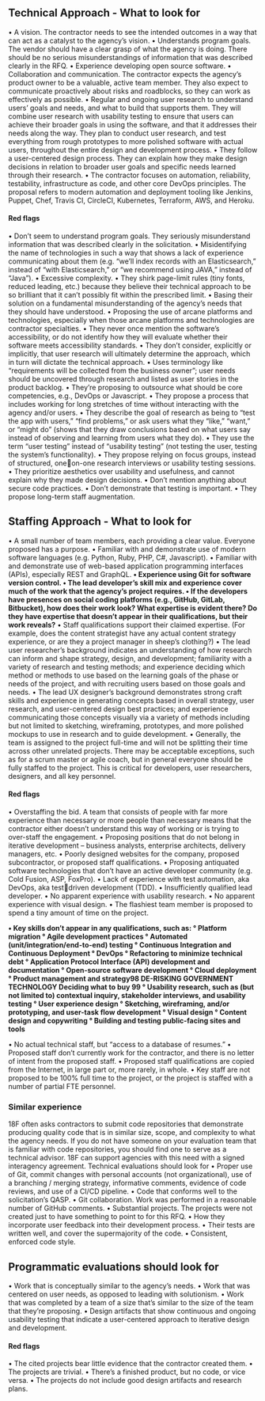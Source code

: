 ## Technical Approach  - What to look for

• A vision. The contractor needs to see the intended outcomes in a way that can act as a catalyst to the agency’s vision.
• Understands program goals. The vendor should have a clear grasp of what the agency is doing. There should be no serious misunderstandings of information that was described clearly in the RFQ.
• Experience developing open source software. 
• Collaboration and communication. The contractor expects the agency’s product owner to be a valuable, active team member. They also expect to communicate proactively about risks and roadblocks, so they can work as effectively as possible.
• Regular and ongoing user research to understand users’ goals and needs, and what to build that supports them. They will combine user research with usability testing to ensure that users can achieve their broader goals in using the software, and that it addresses their needs along the way. They plan to conduct user research, and test everything from rough prototypes to more polished software with actual users, throughout the entire design and development process.
• They follow a user-centered design process. They can explain how they make design decisions in relation to broader user goals and specific needs learned through their research. 
• The contractor focuses on automation, reliability, testability, infrastructure as code, and other core DevOps principles. The proposal refers to modern automation and deployment tooling like Jenkins, Puppet, Chef, Travis CI, CircleCI, Kubernetes, Terraform, 
AWS, and Heroku. 

#### Red flags
• Don’t seem to understand program goals. They seriously misunderstand information that was described clearly in the solicitation.
• Misidentifying the name of technologies in such a way that shows a lack of experience communicating about them (e.g. “we’ll index records with an Elasticsearch,” instead of “with Elasticsearch,” or “we recommend using JAVA,” instead of “Java”).
• Excessive complexity. 
• They shirk page-limit rules (tiny fonts, reduced leading, etc.) because they believe their technical approach to be so brilliant that it can’t possibly fit within the prescribed limit.
• Basing their solution on a fundamental misunderstanding of the agency’s needs that they should have understood.
• Proposing the use of arcane platforms and technologies, especially when those arcane platforms and technologies are contractor specialties.
• They never once mention the software’s accessibility, or do not identify how they will evaluate whether their software meets accessibility standards.
• They don’t consider, explicitly or implicitly, that user research will ultimately determine the approach, which in turn will dictate the technical approach.
• Uses terminology like “requirements will be collected from the business owner”; user needs should be uncovered through research and listed as user stories in the product backlog.
• They’re proposing to outsource what should be core competencies, e.g., DevOps or Javascript.
• They propose a process that includes working for long stretches of time without interacting with the agency and/or users.
• They describe the goal of research as being to “test the app with users,” “find problems,” or ask users what they “like,” “want,” or “might do” (shows that they draw conclusions based on what users say instead of observing and learning from users what they do).
• They use the term “user testing” instead of “usability testing” (not testing the user, testing the system’s functionality).
• They propose relying on focus groups, instead of structured, oneon-one research interviews or usability testing sessions.
• They prioritize aesthetics over usability and usefulness, and cannot explain why they made design decisions. 
• Don’t mention anything about secure code practices.
• Don’t demonstrate that testing is important.
• They propose long-term staff augmentation.

## Staffing Approach - What to look for

• A small number of team members, each providing a clear value. Everyone proposed has a purpose.
• Familiar with and demonstrate use of modern software languages (e.g. Python, Ruby, PHP, C#, Javascript).
• Familiar with and demonstrate use of web-based application programming interfaces (APIs), especially REST and GraphQL.
**• Experience using Git for software version control.
• The lead developer’s skill mix and experience cover much of the work that the agency’s project requires.
• If the developers have presences on social coding platforms (e.g., GitHub, GitLab, Bitbucket), how does their work look? What expertise is evident there? Do they have expertise that doesn’t appear in their qualifications, but their work reveals?**
• Staff qualifications support their claimed expertise. (For example, does the content strategist have any actual content strategy 
experience, or are they a project manager in sheep’s clothing?)
• The lead user researcher’s background indicates an understanding of how research can inform and shape strategy, design, and development; familiarity with a variety of research and testing methods; and experience deciding which method or methods to use based on the learning goals of the phase or needs of the project, and with recruiting users based on those goals and needs.
• The lead UX designer’s background demonstrates strong craft skills and experience in generating concepts based in overall strategy, user research, and user-centered design best practices; and experience communicating those concepts visually via a variety of methods including but not limited to sketching, wireframing, prototypes, and more polished mockups to use in research and to guide development. 
• Generally, the team is assigned to the project full-time and will not be splitting their time across other unrelated projects. There may be acceptable exceptions, such as for a scrum master or agile coach, but in general everyone should be fully staffed to the project. This is critical for developers, user researchers, designers, and all key personnel. 

#### Red flags
• Overstaffing the bid. A team that consists of people with far more experience than necessary or more people than necessary means that the contractor either doesn’t understand this way of working or is trying to over-staff the engagement.
• Proposing positions that do not belong in iterative development – business analysts, enterprise architects, delivery managers, etc.
• Poorly designed websites for the company, proposed subcontractor, or proposed staff qualifications. 
• Proposing antiquated software technologies that don’t have an active developer community (e.g. Cold Fusion, ASP, FoxPro).
• Lack of experience with test automation, aka DevOps, aka testdriven development (TDD).
• Insufficiently qualified lead developer.
• No apparent experience with usability research.
• No apparent experience with visual design.
• The flashiest team member is proposed to spend a tiny amount of time on the project.

**• Key skills don’t appear in any qualifications, such as:
° Platform migration 
° Agile development practices
° Automated (unit/integration/end-to-end) testing
° Continuous Integration and Continuous Deployment
° DevOps
° Refactoring to minimize technical debt
° Application Protocol Interface (API) development and documentation
° Open-source software development
° Cloud deployment
° Product management and strategy98 DE-RISKING GOVERNMENT TECHNOLOGY Deciding what to buy 99
° Usability research, such as (but not limited to) contextual inquiry, stakeholder interviews, and usability testing
° User experience design
° Sketching, wireframing, and/or prototyping, and user-task flow development
° Visual design
° Content design and copywriting
° Building and testing public-facing sites and tools**

• No actual technical staff, but “access to a database of resumes.”
• Proposed staff don’t currently work for the contractor, and there is no letter of intent from the proposed staff.
• Proposed staff qualifications are copied from the Internet, in large part or, more rarely, in whole.
• Key staff are not proposed to be 100% full time to the project, or the project is staffed with a number of partial FTE personnel. 

### Similar experience
18F often asks contractors to submit code repositories that 
demonstrate producing quality code that is in similar size, scope, and 
complexity to what the agency needs. If you do not have someone 
on your evaluation team that is familiar with code repositories, you 
should find one to serve as a technical advisor. 18F can support 
agencies with this need with a signed interagency agreement. 
Technical evaluations should look for
• Proper use of Git, commit changes with personal accounts (not organizational), use of a branching / merging strategy, informative comments, evidence of code reviews, and use of a CI/CD pipeline.
• Code that conforms well to the solicitation’s QASP.
• Git collaboration. Work was performed in a reasonable number of GitHub comments.
• Substantial projects. The projects were not created just to have something to point to for this RFQ.
• How they incorporate user feedback into their development process.
• Their tests are written well, and cover the supermajority of the code.
• Consistent, enforced code style.

## Programmatic evaluations should look for
• Work that is conceptually similar to the agency’s needs.
• Work that was centered on user needs, as opposed to leading with solutionism.
• Work that was completed by a team of a size that’s similar to the size of the team that they’re proposing.
• Design artifacts that show continuous and ongoing usability testing that indicate a user-centered approach to iterative design and 
development.

#### Red flags
• The cited projects bear little evidence that the contractor created them.
• The projects are trivial.
• There’s a finished product, but no code, or vice versa.
• The projects do not include good design artifacts and research plans.
